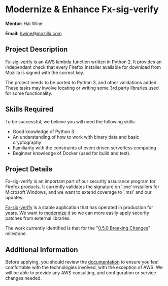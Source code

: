 # Modernize & Enhance Fx-sig-verify

**Mentor:** Hal Wine

**Email:** hwine@mozilla.com


## Project Description

[Fx-sig-verify][fxsigverify] is an AWS lambda function written in Python 2.
It provides an independant check that every Firefox Installer available for
download from Mozilla is signed with the correct key.

The project needs to be ported to Python 3, and other validations added. These
tasks may involve locating or writing some 3rd party libraries used for some
functionality.


## Skills Required

To be successful, we believe you will need the following skills:

* Good knowledge of Python 3
* An understanding of how to work with binary data and basic cryptography
* Familiarity with the constraints of event driven serverless computing
* Beginner knowledge of Docker (used for build and test).

## Project Details

Fx-sig-verify is an important part of our security assurance program for Firefox
products. It currently validates the signature on '.exe' installers for Microsoft
Windows, and we want to extend coverage to '.msi' and our updates.

[Fx-sig-verify][fxsigverify] is a stable application that has operated in
production for years. We want to [modernize it][gh55] so we can more easily
apply security patches from external libraries.

The work currently identified is that for the "[0.5.0 Breaking Changes][v050]"
milestone.

## Additional Information

Before applying, you should review the [documentation][docs] to ensure you feel
comfortable with the technologies involved, with the exception of AWS. We will
be able to provide any AWS consulting, and configuration or service changes needed.

[fxsigverify]: https://github.com/mozilla-services/fx-sig-verify
[gh55]: https://github.com/mozilla-services/fx-sig-verify/issues/55
[v050]: https://github.com/mozilla-services/fx-sig-verify/milestone/2
[docs]: https://fx-sig-verify.readthedocs.io/en/latest/index.html
